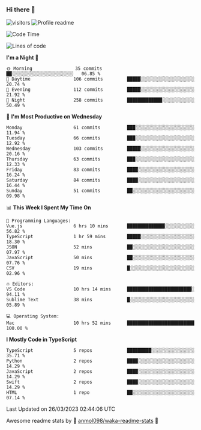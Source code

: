 ### Hi there 👋  
![visitors](https://visitor-badge.laobi.icu/badge?page_id=leverglowh) ![Profile readme](https://github.com/leverglowh/leverglowh/workflows/Profile%20readme/badge.svg?branch=master)

<!--START_SECTION:waka-->
![Code Time](http://img.shields.io/badge/Code%20Time-1%2C999%20hrs%2052%20mins-blue)

![Lines of code](https://img.shields.io/badge/From%20Hello%20World%20I%27ve%20Written-186.5%20thousand%20lines%20of%20code-blue)

**I'm a Night 🦉** 

```text
🌞 Morning                35 commits          ██░░░░░░░░░░░░░░░░░░░░░░░   06.85 % 
🌆 Daytime                106 commits         █████░░░░░░░░░░░░░░░░░░░░   20.74 % 
🌃 Evening                112 commits         █████░░░░░░░░░░░░░░░░░░░░   21.92 % 
🌙 Night                  258 commits         █████████████░░░░░░░░░░░░   50.49 % 
```
📅 **I'm Most Productive on Wednesday** 

```text
Monday                   61 commits          ███░░░░░░░░░░░░░░░░░░░░░░   11.94 % 
Tuesday                  66 commits          ███░░░░░░░░░░░░░░░░░░░░░░   12.92 % 
Wednesday                103 commits         █████░░░░░░░░░░░░░░░░░░░░   20.16 % 
Thursday                 63 commits          ███░░░░░░░░░░░░░░░░░░░░░░   12.33 % 
Friday                   83 commits          ████░░░░░░░░░░░░░░░░░░░░░   16.24 % 
Saturday                 84 commits          ████░░░░░░░░░░░░░░░░░░░░░   16.44 % 
Sunday                   51 commits          ██░░░░░░░░░░░░░░░░░░░░░░░   09.98 % 
```


📊 **This Week I Spent My Time On** 

```text
💬 Programming Languages: 
Vue.js                   6 hrs 10 mins       ██████████████░░░░░░░░░░░   56.82 % 
TypeScript               1 hr 59 mins        █████░░░░░░░░░░░░░░░░░░░░   18.30 % 
JSON                     52 mins             ██░░░░░░░░░░░░░░░░░░░░░░░   07.97 % 
JavaScript               50 mins             ██░░░░░░░░░░░░░░░░░░░░░░░   07.76 % 
CSV                      19 mins             █░░░░░░░░░░░░░░░░░░░░░░░░   02.96 % 

🔥 Editors: 
VS Code                  10 hrs 14 mins      ████████████████████████░   94.11 % 
Sublime Text             38 mins             █░░░░░░░░░░░░░░░░░░░░░░░░   05.89 % 

💻 Operating System: 
Mac                      10 hrs 52 mins      █████████████████████████   100.00 % 
```

**I Mostly Code in TypeScript** 

```text
TypeScript               5 repos             █████████░░░░░░░░░░░░░░░░   35.71 % 
Python                   2 repos             ████░░░░░░░░░░░░░░░░░░░░░   14.29 % 
JavaScript               2 repos             ████░░░░░░░░░░░░░░░░░░░░░   14.29 % 
Swift                    2 repos             ████░░░░░░░░░░░░░░░░░░░░░   14.29 % 
HTML                     1 repo              ██░░░░░░░░░░░░░░░░░░░░░░░   07.14 % 
```




 Last Updated on 26/03/2023 02:44:06 UTC
<!--END_SECTION:waka-->


Awesome readme stats by :star2: [anmol098/waka-readme-stats](https://github.com/anmol098/waka-readme-stats) :star2:
